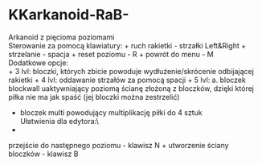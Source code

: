 # KKarkanoid-RaB-
Arkanoid z pięcioma poziomami\
Sterowanie za pomocą klawiatury:
+
ruch rakietki - strzałki Left&Right
+
strzelanie - spacja
+
reset poziomu - R
+
powrót do menu - M
  \
Dodatkowe opcje:\
+
3 lvl: bloczki, których zbicie powoduje wydłużenie/skrócenie odbijającej rakietki
+
4 lvl: oddawanie strzałów za pomocą spacji
+
5 lvl:
a. bloczek blockwall uaktywniający poziomą ścianę złożoną z bloczków, dzięki której piłka nie ma jak spaść (jej bloczki można zestrzelić)
+ bloczek multi powodujący multiplikację piłki do 4 sztuk
         \
Ułatwienia dla edytora:\
+
przejście do następnego poziomu - klawisz N
+
utworzenie ściany bloczków - klawisz B
